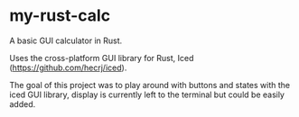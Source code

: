 # my-rust-calc
A basic GUI calculator in Rust.

Uses the cross-platform GUI library for Rust, Iced (https://github.com/hecrj/iced).

The goal of this project was to play around with buttons and states with the iced GUI library, display is currently left to the terminal but could be easily added.
